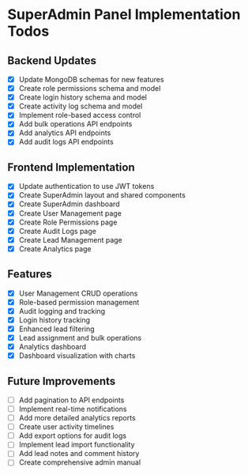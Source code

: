 # SuperAdmin Panel Implementation Todos

## Backend Updates
- [x] Update MongoDB schemas for new features
- [x] Create role permissions schema and model
- [x] Create login history schema and model
- [x] Create activity log schema and model
- [x] Implement role-based access control
- [x] Add bulk operations API endpoints
- [x] Add analytics API endpoints
- [x] Add audit logs API endpoints

## Frontend Implementation
- [x] Update authentication to use JWT tokens
- [x] Create SuperAdmin layout and shared components
- [x] Create SuperAdmin dashboard
- [x] Create User Management page
- [x] Create Role Permissions page
- [x] Create Audit Logs page
- [x] Create Lead Management page
- [x] Create Analytics page

## Features
- [x] User Management CRUD operations
- [x] Role-based permission management
- [x] Audit logging and tracking
- [x] Login history tracking
- [x] Enhanced lead filtering
- [x] Lead assignment and bulk operations
- [x] Analytics dashboard
- [x] Dashboard visualization with charts

## Future Improvements
- [ ] Add pagination to API endpoints
- [ ] Implement real-time notifications
- [ ] Add more detailed analytics reports
- [ ] Create user activity timelines
- [ ] Add export options for audit logs
- [ ] Implement lead import functionality
- [ ] Add lead notes and comment history
- [ ] Create comprehensive admin manual
